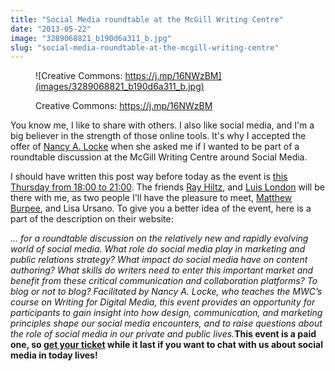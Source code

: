 ```yaml
---
title: "Social Media roundtable at the McGill Writing Centre"
date: "2013-05-22"
image: "3289068821_b190d6a311_b.jpg"
slug: "social-media-roundtable-at-the-mcgill-writing-centre"
---
```


<figure>

![Creative Commons: https://j.mp/16NWzBM](images/3289068821_b190d6a311_b.jpg)

<figcaption>

Creative Commons: https://j.mp/16NWzBM

</figcaption>

</figure>

You know me, I like to share with others. I also like social media, and I'm a big believer in the strength of those online tools. It's why I accepted the offer of [Nancy A. Locke](https://www.lockecommunications.com/) when she asked me if I wanted to be part of a roundtable discussion at the McGill Writing Centre around Social Media.

I should have written this post way before today as the event is [this Thursday from 18:00 to 21:00](https://www.mcgill.ca/mwc/social-media-roundtable-discussion). The friends [Ray Hiltz](https://newraycom.com/), and [Luis London](https://luislondon.com/category/blog/) will be there with me, as two people I'll have the pleasure to meet, [Matthew Burpee](https://matthew.burpee.ca/blog/), and Lisa Ursano. To give you a better idea of the event, here is a part of the description on their website:

_... for a roundtable discussion on the relatively new and rapidly evolving world of social media. What role do social media play in marketing and public relations strategy? What impact do social media have on content authoring? What skills do writers need to enter this important market and benefit from these critical communication and collaboration platforms? To blog or not to blog? Facilitated by Nancy A. Locke, who teaches the MWC’s course on Writing for Digital Media, this event provides an opportunity for participants to gain insight into how design, communication, and marketing principles shape our social media encounters, and to raise questions about the role of social media in our private and public lives._**This event is a paid one, so [get your ticket](https://www.mcgill.ca/mwc/social-media-roundtable-discussion) while it last if you want to chat with us about social media in today lives!**
